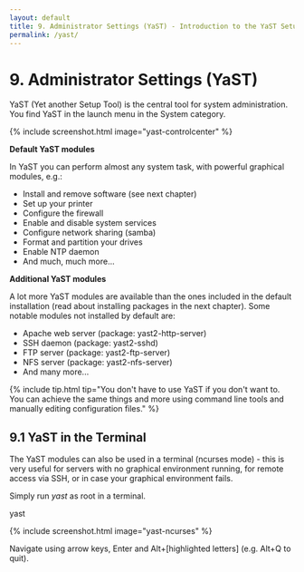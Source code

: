 ```yaml
---
layout: default
title: 9. Administrator Settings (YaST) - Introduction to the YaST Setup Tool
permalink: /yast/
---
```


# 9. Administrator Settings (YaST)

YaST (Yet another Setup Tool) is the central tool for system administration. You find YaST in the launch menu in the System category.

{% include screenshot.html image="yast-controlcenter" %}

**Default YaST modules**

In YaST you can perform almost any system task, with powerful graphical modules, e.g.:

- Install and remove software (see next chapter)
- Set up your printer
- Configure the firewall
- Enable and disable system services
- Configure network sharing (samba)
- Format and partition your drives
- Enable NTP daemon
- And much, much more...


**Additional YaST modules**

A lot more YaST modules are available than the ones included in the default installation (read about installing packages in the next chapter). Some notable modules not installed by default are:

- Apache web server (package: yast2-http-server)
- SSH daemon (package: yast2-sshd)
- FTP server (package: yast2-ftp-server)
- NFS server (package: yast2-nfs-server)
- And many more...

{% include tip.html tip="You don't have to use YaST if you don't want to. You can achieve the same things and more using command line tools and manually editing configuration files." %}

## 9.1 YaST in the Terminal

The YaST modules can also be used in a terminal (ncurses mode) - this is very useful for servers with no graphical environment running, for remote access via SSH, or in case your graphical environment fails.

Simply run *yast* as root in a terminal.

<div class="clroot">yast</div><p></p>

{% include screenshot.html image="yast-ncurses" %}

Navigate using arrow keys, Enter and Alt+[highlighted letters] (e.g. Alt+Q to quit).
